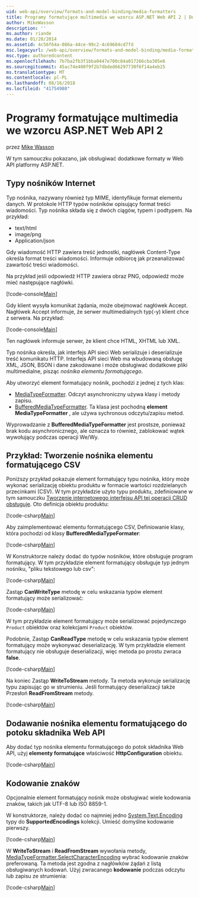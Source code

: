 ```yaml
---
uid: web-api/overview/formats-and-model-binding/media-formatters
title: Programy formatujące multimedia we wzorcu ASP.NET Web API 2 | Dokumentacja firmy Microsoft
author: MikeWasson
description: ''
ms.author: riande
ms.date: 01/20/2014
ms.assetid: 4c56f64a-086a-44ce-99c2-4c69604cd7fd
msc.legacyurl: /web-api/overview/formats-and-model-binding/media-formatters
msc.type: authoredcontent
ms.openlocfilehash: 7b7ba2fb3f1bba0447e700c84a017266cba305e6
ms.sourcegitcommit: 45ac74e400f9f2b7dbded66297730f6f14a4eb25
ms.translationtype: MT
ms.contentlocale: pl-PL
ms.lasthandoff: 08/16/2018
ms.locfileid: "41754980"
---
```

<a name="media-formatters-in-aspnet-web-api-2"></a>Programy formatujące multimedia we wzorcu ASP.NET Web API 2
====================
przez [Mike Wasson](https://github.com/MikeWasson)

W tym samouczku pokazano, jak obsługiwać dodatkowe formaty w Web API platformy ASP.NET.

## <a name="internet-media-types"></a>Typy nośników Internet

Typ nośnika, nazywany również typ MIME, identyfikuje format elementu danych. W protokole HTTP typów nośników opisujący format treści wiadomości. Typ nośnika składa się z dwóch ciągów, typem i podtypem. Na przykład:

- text/html
- image/png
- Application/json

Gdy wiadomość HTTP zawiera treść jednostki, nagłówek Content-Type określa format treści wiadomości. Informuje odbiorcę jak przeanalizować zawartość treści wiadomości.

Na przykład jeśli odpowiedź HTTP zawiera obraz PNG, odpowiedź może mieć następujące nagłówki.

[!code-console[Main](media-formatters/samples/sample1.cmd)]

Gdy klient wysyła komunikat żądania, może obejmować nagłówek Accept. Nagłówek Accept informuje, że serwer multimedialnych typ(-y) klient chce z serwera. Na przykład:

[!code-console[Main](media-formatters/samples/sample2.cmd)]

Ten nagłówek informuje serwer, że klient chce HTML, XHTML lub XML.

Typ nośnika określa, jak interfejs API sieci Web serializuje i deserializuje treść komunikatu HTTP. Interfejs API sieci Web ma wbudowaną obsługę XML, JSON, BSON i dane zakodowane i może obsługiwać dodatkowe pliki multimedialne, pisząc *nośnika elementu formatującego*.

Aby utworzyć element formatujący nośnik, pochodzi z jednej z tych klas:

- [MediaTypeFormatter](https://msdn.microsoft.com/library/system.net.http.formatting.mediatypeformatter.aspx). Odczyt asynchroniczny używa klasy i metody zapisu.
- [BufferedMediaTypeFormatter](https://msdn.microsoft.com/library/system.net.http.formatting.bufferedmediatypeformatter.aspx). Ta klasa jest pochodną **element MediaTypeFormatter** , ale używa sychronous odczytu/zapisu metod.

Wyprowadzanie z **BufferedMediaTypeFormatter** jest prostsze, ponieważ brak kodu asynchronicznego, ale oznacza to również, zablokować wątek wywołujący podczas operacji We/Wy.

## <a name="example-creating-a-csv-media-formatter"></a>Przykład: Tworzenie nośnika elementu formatującego CSV

Poniższy przykład pokazuje element formatujący typu nośnika, który może wykonać serializację obiektu produktu w formacie wartości rozdzielanych przecinkami (CSV). W tym przykładzie użyto typu produktu, zdefiniowane w tym samouczku [Tworzenie internetowego interfejsu API tej operacji CRUD obsługuje](../older-versions/creating-a-web-api-that-supports-crud-operations.md). Oto definicja obiektu produktu:

[!code-csharp[Main](media-formatters/samples/sample3.cs)]

Aby zaimplementować elementu formatującego CSV, Definiowanie klasy, która pochodzi od klasy **BufferedMediaTypeFormater**:

[!code-csharp[Main](media-formatters/samples/sample4.cs)]

W Konstruktorze należy dodać do typów nośników, które obsługuje program formatujący. W tym przykładzie element formatujący obsługuje typ jednym nośniku, &quot;pliku tekstowego lub csv&quot;:

[!code-csharp[Main](media-formatters/samples/sample5.cs)]

Zastąp **CanWriteType** metodę w celu wskazania typów element formatujący może serializować:

[!code-csharp[Main](media-formatters/samples/sample6.cs)]

W tym przykładzie element formatujący może serializować pojedynczego `Product` obiektów oraz kolekcjami `Product` obiektów.

Podobnie, Zastąp **CanReadType** metodę w celu wskazania typów element formatujący może wykonywać deserializację. W tym przykładzie element formatujący nie obsługuje deserializacji, więc metoda po prostu zwraca **false**.

[!code-csharp[Main](media-formatters/samples/sample7.cs)]

Na koniec Zastąp **WriteToStream** metody. Ta metoda wykonuje serializację typu zapisując go w strumieniu. Jeśli formatujący deserializacji także Przesłoń **ReadFromStream** metody.

[!code-csharp[Main](media-formatters/samples/sample8.cs)]

## <a name="adding-a-media-formatter-to-the-web-api-pipeline"></a>Dodawanie nośnika elementu formatującego do potoku składnika Web API

Aby dodać typ nośnika elementu formatującego do potok składnika Web API, użyj **elementy formatujące** właściwość **HttpConfiguration** obiektu.

[!code-csharp[Main](media-formatters/samples/sample9.cs)]

## <a name="character-encodings"></a>Kodowanie znaków

Opcjonalnie element formatujący nośnik może obsługiwać wiele kodowania znaków, takich jak UTF-8 lub ISO 8859-1.

W konstruktorze, należy dodać co najmniej jedno [System.Text.Encoding](https://msdn.microsoft.com/library/system.text.encoding.aspx) typy do **SupportedEncodings** kolekcji. Umieść domyślne kodowanie pierwszy.

[!code-csharp[Main](media-formatters/samples/sample10.cs?highlight=6-7)]

W **WriteToStream** i **ReadFromStream** wywołania metody, [MediaTypeFormatter.SelectCharacterEncoding](https://msdn.microsoft.com/library/hh969054.aspx) wybrać kodowanie znaków preferowaną. Ta metoda jest zgodna z nagłówków żądań z listą obsługiwanych kodowań. Użyj zwracanego **kodowanie** podczas odczytu lub zapisu ze strumienia:

[!code-csharp[Main](media-formatters/samples/sample11.cs?highlight=3,5)]
